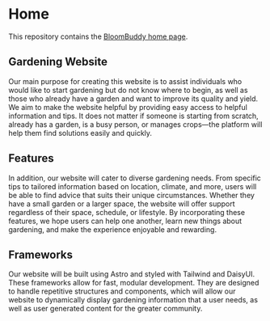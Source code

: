 # Home

This repository contains the [BloomBuddy home page](https://cscd488group3-BloomBuddy.netlify.app/).

## Gardening Website

Our main purpose for creating this website is to assist individuals who would like
to start gardening but do not know where to begin, as well as those who already have a
garden and want to improve its quality and yield. We aim to make the website helpful by
providing easy access to helpful information and tips. It does not matter if someone is
starting from scratch, already has a garden, is a busy person, or manages crops—the
platform will help them find solutions easily and quickly.

## Features

In addition, our website will cater to diverse gardening needs. From specific tips
to tailored information based on location, climate, and more, users will be able to find
advice that suits their unique circumstances. Whether they have a small garden or a
larger space, the website will offer support regardless of their space, schedule, or
lifestyle. By incorporating these features, we hope users can help one another, learn
new things about gardening, and make the experience enjoyable and rewarding.

## Frameworks

Our website will be built using Astro and styled with Tailwind and DaisyUI. These frameworks allow for
fast, modular development. They are designed to handle repetitive structures and components, which will
allow our website to dynamically display gardening information that a user needs, as well as 
user generated content for the greater community.


<!-- DEPRECATED; DATABASE NOW REQUIRES AUTHENTICATION

### temporary public-facing database queries:

[base url](https://astro-d1-integration.ecrawford4.workers.dev/)
[admin query](https://astro-d1-integration.ecrawford4.workers.dev/api/admin?uid=1)
[info query](https://astro-d1-integration.ecrawford4.workers.dev/api/info?uid=1) -->
